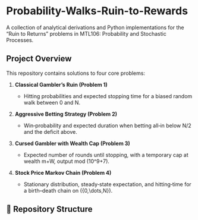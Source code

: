 # Probability-Walks-Ruin-to-Rewards

A collection of analytical derivations and Python implementations for the “Ruin to Returns” problems in MTL106: Probability and Stochastic Processes.

## Project Overview

This repository contains solutions to four core problems:

1. **Classical Gambler’s Ruin (Problem 1)**  
   - Hitting probabilities and expected stopping time for a biased random walk between 0 and N.

2. **Aggressive Betting Strategy (Problem 2)**  
   - Win‐probability and expected duration when betting all‐in below N/2 and the deficit above.

3. **Cursed Gambler with Wealth Cap (Problem 3)**  
   - Expected number of rounds until stopping, with a temporary cap at wealth m+W, output mod \(10^9+7\).

4. **Stock Price Markov Chain (Problem 4)**  
   - Stationary distribution, steady‐state expectation, and hitting‐time for a birth–death chain on \(\{0,\dots,N\}\).

## 📂 Repository Structure

